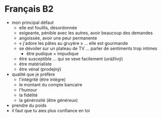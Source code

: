 # Français B2

- mon principal défaut
	- elle est fouillis, désordonnée
	- exigeante, pénible avec les autres, avoir beaucoup des demandes
	- angoissée, avoir une peur permanente
	- « j'adore les pâtes au gruyère » … elle est gourmande
	- se dévoiler sur un plateau de TV … parler de sentiments trop intimes
		- être pudique × impudique
	- être susceptible … qui se vexe facilement (urážlivý)
	- être matérialiste
	- être vénal (prodejný)
- qualité que je préfère
	- l'intégrité (être intègre)
	- le montant du compte bancaire
	- l'humour
	- la fidélité
	- la générosité (être généreux)
- prendre du poids
- il faut que tu aies plus confiance en toi